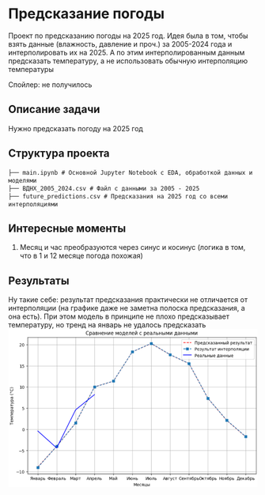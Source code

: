 # Предсказание погоды

Проект по предсказанию погоды на 2025 год. Идея была в том, чтобы взять данные (влажность, давление и проч.) за 2005-2024 года и интерполировать их на 2025. А по этим интерполированным данным предсказать температуру, а не использовать обычную интерполяцию температуры

Спойлер: не получилось

## Описание задачи

Нужно предсказать погоду на 2025 год

## Структура проекта

```plaintext
├── main.ipynb # Основной Jupyter Notebook с EDA, обработкой данных и моделями
├── ВДНХ_2005_2024.csv # Файл с данными за 2005 - 2025
├── future_predictions.csv # Предсказания на 2025 год со всеми интерполяциями
```

## Интересные моменты

1. Месяц и час преобразуются через синус и косинус (логика в том, что в 1 и 12 месяце погода похожая)

## Результаты

Ну такие себе: результат предсказания практически не отличается от интерполяции (на графике даже не заметна полоска предсказания, а она есть). При этом модель в принципе не плохо предсказывает температуру, но тренд на январь не удалось предсказать
![График](doc_images\ГрафикРезультата.png)
